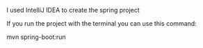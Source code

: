 
I used IntelliJ IDEA to create the spring project

If you run the project with the terminal you can use this command:

mvn spring-boot:run
